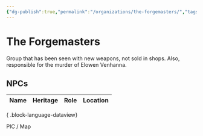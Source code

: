 ```yaml
---
{"dg-publish":true,"permalink":"/organizations/the-forgemasters/","tags":["Organization"]}
---
```


<!-- Type is Mercenaries Artificers -->
# The Forgemasters 
 Group that has been seen with new weapons, not sold in shops.
 Also, responsible for the murder of Elowen Venhanna.
## NPCs
| Name | Heritage | Role | Location |
| ---- | -------- | ---- | -------- |

{ .block-language-dataview}



PIC / Map